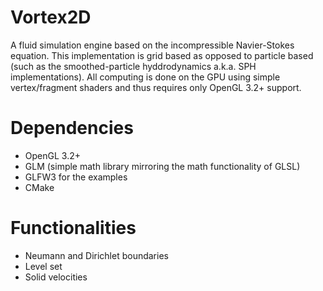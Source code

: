 # Vortex2D

A fluid simulation engine based on the incompressible Navier-Stokes equation. 
This implementation is grid based as opposed to particle based (such as the smoothed-particle hyddrodynamics a.k.a. SPH implementations). 
All computing is done on the GPU using simple vertex/fragment shaders and thus requires only OpenGL 3.2+ support. 

# Dependencies

 * OpenGL 3.2+
 * GLM (simple math library mirroring the math functionality of GLSL)
 * GLFW3 for the examples
 * CMake 
 
# Functionalities

* Neumann and Dirichlet boundaries
* Level set 
* Solid velocities
